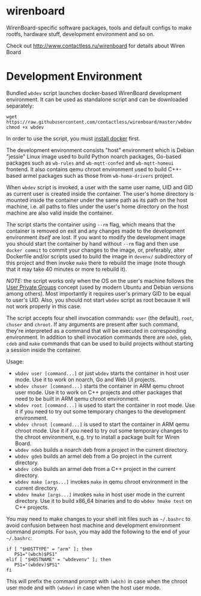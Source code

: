 wirenboard
==========

WirenBoard-specific software packages, tools and default configs to make rootfs, hardware stuff, development environment and so on.

Check out http://www.contactless.ru/wirenboard for details about Wiren Board

Development Environment
=======================

Bundled `wbdev` script launches docker-based WirenBoard
development environment. It can be used as standalone script
and can be downloaded separately:

```
wget https://raw.githubusercontent.com/contactless/wirenboard/master/wbdev
chmod +x wbdev
```

In order to use the script, you must
[install docker](http://docs.docker.com/engine/installation/ubuntulinux/)
first.

The development environment consists "host" environment which is
Debian "jessie" Linux image used to build Python noarch packages,
Go-based packages such as `wb-rules` and `wb-mqtt-confed` and
`wb-mqtt-homeui` frontend. It also contains qemu chroot environment
used to build C++-based armel packages such as those from
`wb-homa-drivers` project.

When `wbdev` script is invoked, a user with the same user
name, UID and GID as current user is created inside the container.
The user's home directory is mounted inside the container under the
same path as its path on the host machine, i.e. all paths to files
under the user's home directory on the host machine are also valid
inside the container.

The script starts the container using `--rm` flag, which means that
the container is removed on exit and any changes made to the
development environment *itself* are lost. If you want to modify the
development image you should start the container by hand without
`--rm` flag and then use `docker commit` to commit your changes to the
image, or, preferably, alter Dockerfile and/or scripts used to build
the image in `devenv/` subdirectory of this project and then invoke
`make` there to rebuild the image (note though that it may take 40
minutes or more to rebuild it).

*NOTE:* the script works only when the OS on the user's machine
follows the
[User Private Groups](https://wiki.debian.org/UserPrivateGroups)
concept (used by modern Ubuntu and Debian versions among others). Most
importantly it requires user's primary GID to be equal to user's
UID. Also, you should not start `wbdev` script as root because
it will not work properly in this case.

The script accepts four shell invocation commands: `user` (the
default), `root`, `chuser` and `chroot`. If any arguments are present
after such command, they're interpreted as a command that will be
executed in corresponding environment. In addition to shell invocation
commands there are `ndeb`, `gdeb`, `cdeb` and `make` commands that can
be used to build projects without starting a session inside the
container.

Usage:

* `wbdev user [command...]` or just `wbdev` starts the
  container in host user mode. Use it to work on noarch, Go and Web
  UI projects.
* `wbdev chuser [command...]` starts the container in ARM qemu
  chroot user mode.  Use it to work on C++ projects and other packages
  that need to be built in ARM qemu chroot environment.
* `wbdev root [command...]` is used to start the container in
  root mode. Use it if you need to try out some temporary changes to
  the development environment.
* `wbdev chroot [command...]` is used to start the container in ARM
  qemu chroot mode. Use it if you need to try out some temporary
  changes to the chroot environment, e.g. try to install a package
  built for Wiren Board.
* `wbdev ndeb` builds a noarch deb from a project in the current
  directory.
* `wbdev gdeb` builds an armel deb from a Go project in the current
  directory.
* `wbdev cdeb` builds an armel deb from a C++ project in the current
  directory.
* `wbdev make [args...]` invokes `make` in qemu chroot environment in
  the current directory.
* `wbdev hmake [args...]` invokes `make` in host user mode in the
  current directory. Use it to build x86_64 binaries and to do `wbdev hmake test`
  on C++ projects. 

You may need to make changes to your shell init files such as
`~/.bashrc` to avoid confusion between host machine and development
environment command prompts. For `bash`, you may add the following to
the end of your `~/.bashrc`:

```
if [ "$HOSTTYPE" = "arm" ]; then
   PS1="(wbch)$PS1"
elif [ "$HOSTNAME" = "wbdevenv" ]; then
   PS1="(wbdev)$PS1"
fi
```

This will prefix the command prompt with `(wbch)` in case when the
chroot user mode and with `(wbdev)` in case when the host user mode.
